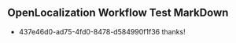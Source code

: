 ## OpenLocalization Workflow Test MarkDown
* 437e46d0-ad75-4fd0-8478-d584990f1f36 
thanks!<!--HONumber=Mar16_HO2-->
